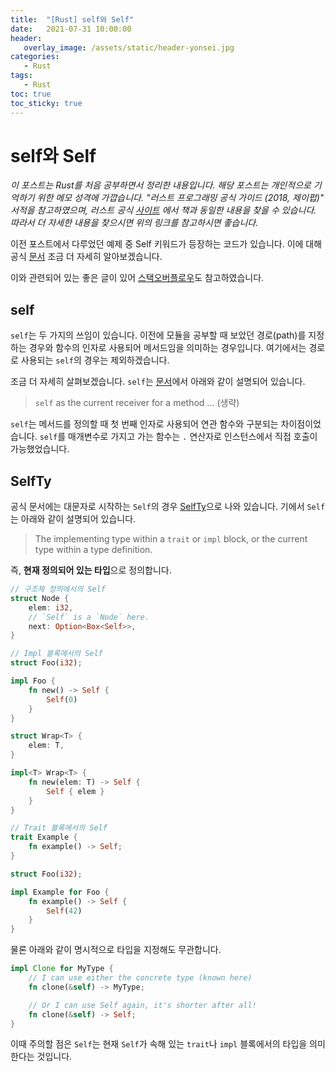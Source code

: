 ```yaml
---
title:  "[Rust] self와 Self"
date:   2021-07-31 10:00:00
header:
   overlay_image: /assets/static/header-yonsei.jpg
categories: 
   - Rust
tags:
   - Rust
toc: true
toc_sticky: true
---
```


# self와 Self
 
*이 포스트는 Rust를 처음 공부하면서 정리한 내용입니다. 해당 포스트는 개인적으로 기억하기 위한 메모 성격에 가깝습니다. "러스트 프로그래밍 공식 가이드 (2018, 제이펍)" 서적을 참고하였으며, 러스트 공식 [사이트](https://doc.rust-lang.org/1.30.0/book/2018-edition/foreword.html) 에서 책과 동일한 내용을 찾을 수 있습니다. 따라서 더 자세한 내용을 찾으시면 위의 링크를 참고하시면 좋습니다.*

이전 포스트에서 다루었던 예제 중 Self 키워드가 등장하는 코드가 있습니다. 이에 대해 공식 [문서](https://doc.rust-lang.org/reference/paths.html?highlight=self#self) 조금 더 자세히 알아보겠습니다. 

이와 관련되어 있는 좋은 글이 있어 [스택오버플로우](https://stackoverflow.com/questions/32304595/whats-the-difference-between-self-and-self)도 참고하였습니다. 

<!--more-->

## self 
`self`는 두 가지의 쓰임이 있습니다. 이전에 모듈을 공부할 때 보았던 경로(path)를 지정하는 경우와 함수의 인자로 사용되어 메서드임을 의미하는 경우입니다. 여기에서는 경로로 사용되는 `self`의 경우는 제외하겠습니다. 

조금 더 자세히 살펴보겠습니다. `self`는 [문서](https://doc.rust-lang.org/std/keyword.self.html)에서 아래와 같이 설명되어 있습니다.

> `self` as the current receiver for a method ... (생략)

`self`는 메서드를 정의할 때 첫 번째 인자로 사용되어 연관 함수와 구분되는 차이점이었습니다. `self`를 매개변수로 가지고 가는 함수는 `.` 연산자로 인스턴스에서 직접 호출이 가능했었습니다.


## SelfTy

공식 문서에는 대문자로 시작하는 `Self`의 경우 [SelfTy](https://doc.rust-lang.org/std/keyword.SelfTy.html)으로 나와 있습니다. 기에서 `Self`는 아래와 같이 설명되어 있습니다. 

> The implementing type within a `trait` or `impl` block, or the current type within a type definition.

즉, **현재 정의되어 있는 타입**으로 정의합니다. 

```rust
// 구조체 정의에서의 Self
struct Node {
    elem: i32,
    // `Self` is a `Node` here.
    next: Option<Box<Self>>,
}

// Impl 블록에서의 Self
struct Foo(i32);

impl Foo {
    fn new() -> Self {
        Self(0)
    }
}

struct Wrap<T> {
    elem: T,
}

impl<T> Wrap<T> {
    fn new(elem: T) -> Self {
        Self { elem }
    }
}

// Trait 블록에서의 Self
trait Example {
    fn example() -> Self;
}

struct Foo(i32);

impl Example for Foo {
    fn example() -> Self {
        Self(42)
    }
}
```

물론 아래와 같이 명시적으로 타입을 지정해도 무관합니다.

```rust
impl Clone for MyType {
    // I can use either the concrete type (known here)
    fn clone(&self) -> MyType;

    // Or I can use Self again, it's shorter after all!
    fn clone(&self) -> Self;
}
```

이때 주의할 점은 `Self`는 현재 `Self`가 속해 있는 `trait`나 `impl` 블록에서의 타입을 의미한다는 것입니다. 



